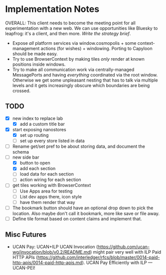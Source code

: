 
# Implementation Notes

OVERALL: This client needs to become the meeting point for all experimentation with a new web. We can use opportunities like Bluesky
to leapfrog: it's a client, and then more. *Write the strategy brief*.

- Expose *all* platform services via window.cosmopolis + some context-management actions (for wishes) + windowing.
  Porting to Capyloon should be made easy.
- Try to use BrowserContext by making tiles *only* render at known positions inside windows.
- Try to make all communication work via centrally-managed MessagePorts and having *everything* coordinated via
  the root window. Otherwise we get some unpleasant nesting that has to talk via multiple levels and it gets
  increasingly obscure which boundaries are being crossed.

## TODO

- [x] new index to replace lab
  - [x] add a custom title bar
- [x] start exposing nanostores
  - [x] set up routing
  - [ ] set up every store listed in data
- [ ] Rename get/set pref to be about storing data, and document the schema
- [ ] new side bar
  - [x] button to open
  - [x] add each section
  - [ ] load data for each section
  - [ ] action wiring for each section
- [ ] get tiles working with BrowserContext
  - [ ] Use Apps area for testing
  - [ ] List dev apps there, icon style
  - [ ] have them render that way
- [ ] The bookmark button should have an optional drop down to pick the location. Also maybe don't call it bookmark,
      more like save or file away.
- [ ] Define tile format based on content claims and implement that.

## Misc Futures

- UCAN Pay: UCAN+ILP
  UCAN Invocation (https://github.com/ucan-wg/invocation/blob/v0.2/README.md) might pair very well with ILP Paid HTTP
  APIs (https://github.com/interledger/rfcs/blob/master/0014-paid-http-apis/0014-paid-http-apis.md).
  UCAN Pay Efficiently with ILP — UCAN-PEI!
